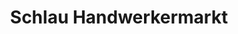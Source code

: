 ---
title: "Schlau Handwerkermarkt"
url: /muelheim-kaerlich/schlau-handwerkermarkt/
shop: Großhandel
---